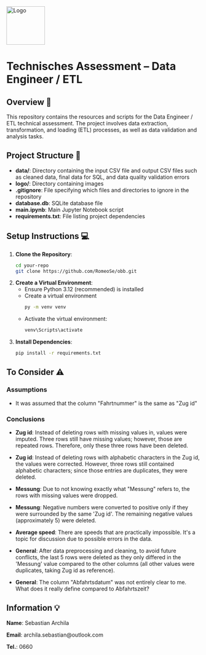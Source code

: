 <img src="logo/logo.jpg" alt="Logo" width="100" height="auto">

# Technisches Assessment – Data Engineer / ETL

## Overview 🚆

This repository contains the resources and scripts for the Data Engineer / ETL technical assessment. The project involves data extraction, transformation, and loading (ETL) processes, as well as data validation and analysis tasks.

## Project Structure 📑

- **data/**: Directory containing the input CSV file and output CSV files such as cleaned data, final data for SQL, and data quality validation errors
- **logo/**: Directory containing images
- **.gitignore**: File specifying which files and directories to ignore in the repository
- **database.db**: SQLite database file
- **main.ipynb**: Main Jupyter Notebook script
- **requirements.txt**: File listing project dependencies

## Setup Instructions 💻

1. **Clone the Repository**:
   ```sh
   cd your-repo
   git clone https://github.com/RomeoSe/obb.git
2. **Create a Virtual Environment**:
   - Ensure Python 3.12 (recommended) is installed
   - Create a virtual environment
        ```sh
        py -m venv venv
    - Activate the virtual environment:
        ```sh
        venv\Scripts\activate
3. **Install Dependencies**:
   ```sh
   pip install -r requirements.txt
## To Consider ⚠️

### Assumptions

* It was assumed that the column "Fahrtnummer" is the same as "Zug id"

### Conclusions

* **Zug id**: Instead of deleting rows with missing values in, values were imputed. Three rows still have missing values; however, those are repeated rows. Therefore, only these three rows have been deleted. 

* **Zug id**: Instead of deleting rows with alphabetic characters in the Zug id, the values were corrected. However, three rows still contained alphabetic characters; since those entries are duplicates, they were deleted. 

* **Messung**: Due to not knowing exactly what "Messung" refers to, the rows with missing values were dropped. 

* **Messung**: Negative numbers were converted to positive only if they were surrounded by the same 'Zug id'. The remaining negative values (approximately 5) were deleted. 

* **Average speed**: There are speeds that are practically impossible. It's a topic for discussion due to possible errors in the data. 

* **General**: After data preprocessing and cleaning, to avoid future conflicts, the last 5 rows were deleted as they only differed in the 'Messung' value compared to the other columns (all other values were duplicates, taking Zug id as reference). 

* **General**: The column "Abfahrtsdatum" was not entirely clear to me. What does it really define compared to Abfahrtszeit?

## Information 💡
<p><b>Name</b>: Sebastian Archila</p>
<p><b>Email</b>: archila.sebastian@outlook.com</p>
<p><b>Tel.</b>: 0660 </p>

